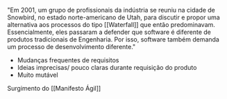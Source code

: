
"Em 2001, um grupo de profissionais da indústria se reuniu na cidade de
Snowbird, no estado norte-americano de Utah, para discutir e propor uma
alternativa aos processos do tipo [[Waterfall]] que então predominavam.
Essencialmente, eles passaram a defender que software é diferente de
produtos tradicionais de Engenharia. Por isso, software também demanda
um processo de desenvolvimento diferente."

- Mudanças frequentes de requisitos
- Ideias imprecisas/ pouco claras durante requisição do produto
- Muito mutável

Surgimento do [[Manifesto Ágil]]


